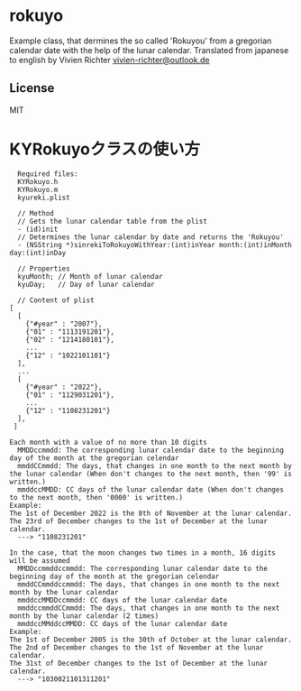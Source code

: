 # rokuyo
Example class, that dermines the so called 'Rokuyou' from a gregorian calendar date with the help of the lunar calendar.
Translated from japanese to english by Vivien Richter <vivien-richter@outlook.de>

## License
MIT

# KYRokuyoクラスの使い方
      Required files:
      KYRokuyo.h
      KYRokuyo.m
      kyureki.plist
      
      // Method
      // Gets the lunar calendar table from the plist
      - (id)init
      // Determines the lunar calendar by date and returns the 'Rokuyou'
      - (NSString *)sinrekiToRokuyoWithYear:(int)inYear month:(int)inMonth day:(int)inDay
    
      // Properties
      kyuMonth;	// Month of lunar calendar
      kyuDay;	// Day of lunar calendar
 
      // Content of plist
    [
      [
        {"#year" : "2007"},
        {"01" : "1113191201"},
        {"02" : "1214180101"},
        ...
        {"12" : "1022101101"}
      ],
      ...
      [
        {"#year" : "2022"},
        {"01" : "1129031201"},
        ...
        {"12" : "1108231201"}
      ],
     ]
    
    Each month with a value of no more than 10 digits
      MMDDccmmdd: The corresponding lunar calendar date to the beginning day of the month at the gregorian celendar
      mmddCCmmdd: The days, that changes in one month to the next month by the lunar calendar (When don't changes to the next month, then '99' is written.)
      mmddccMMDD: CC days of the lunar calendar date (When don't changes to the next month, then '0000' is written.)
    Example:
    The 1st of December 2022 is the 8th of November at the lunar calendar.
    The 23rd of December changes to the 1st of December at the lunar calendar.
      ---> "1108231201"  
    
    In the case, that the moon changes two times in a month, 16 digits will be assumed
      MMDDccmmddccmmdd: The corresponding lunar calendar date to the beginning day of the month at the gregorian celendar
      mmddCCmmddccmmdd: The days, that changes in one month to the next month by the lunar calendar
      mmddccMMDDccmmdd: CC days of the lunar calendar date
      mmddccmmddCCmmdd: The days, that changes in one month to the next month by the lunar calendar (2 times)
      mmddccMMddccMMDD: CC days of the lunar calendar date
    Example:
    The 1st of December 2005 is the 30th of October at the lunar calendar.
    The 2nd of December changes to the 1st of November at the lunar calendar.
    The 31st of December changes to the 1st of December at the lunar calendar.
      ---> "1030021101311201"
